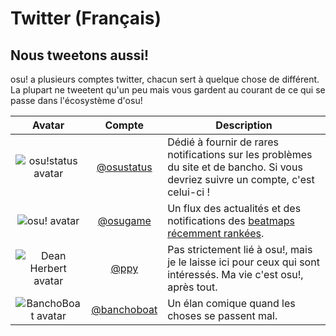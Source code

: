 # Twitter (Français)

## Nous tweetons aussi!

osu! a plusieurs comptes twitter, chacun sert à quelque chose de différent. La plupart ne tweetent qu'un peu mais vous gardent au courant de ce qui se passe dans l'écosystème d'osu!

Avatar | Compte | Description
:----: | :----: | -----------
![osu!status avatar](https://pbs.twimg.com/profile_images/706719922596900864/xTzREmuc_bigger.jpg) | [@osustatus](https://twitter.com/osustatus) | Dédié à fournir de rares notifications sur les problèmes du site et de bancho. Si vous devriez suivre un compte, c'est celui-ci !
![osu! avatar](https://pbs.twimg.com/profile_images/706741102120800256/xOf4lxBy_bigger.jpg) | [@osugame](https://twitter.com/osugame) | Un flux des actualités et des notifications des [beatmaps récemment rankées](https://osu.ppy.sh/p/beatmaplist).
![Dean Herbert avatar](https://pbs.twimg.com/profile_images/646911857802907648/6Ojh9ewB_bigger.png) | [@ppy](https://twitter.com/ppy) | Pas strictement lié à osu!, mais je le laisse ici pour ceux qui sont intéressés. Ma vie c'est osu!, après tout.
![BanchoBoat avatar](https://pbs.twimg.com/profile_images/1238393475/bboat_bigger.jpg) | [@banchoboat](https://twitter.com/banchoboat) | Un élan comique quand les choses se passent mal.
